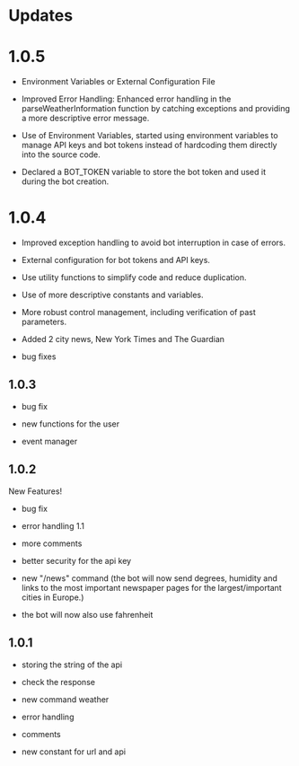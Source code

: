 # Updates

# 1.0.5

- Environment Variables or External Configuration File

- Improved Error Handling: Enhanced error handling in the parseWeatherInformation function by catching exceptions and providing a more descriptive error message.

- Use of Environment Variables, started using environment variables to manage API keys and bot tokens instead of hardcoding them directly into the source code.

- Declared a BOT_TOKEN variable to store the bot token and used it during the bot creation.

# 1.0.4

- Improved exception handling to avoid bot interruption in case of errors.
  
- External configuration for bot tokens and API keys.
  
- Use utility functions to simplify code and reduce duplication.
  
- Use of more descriptive constants and variables.
  
- More robust control management, including verification of past parameters.
  
- Added 2 city news, New York Times and The Guardian
  
- bug fixes

  
## 1.0.3

- bug fix

- new functions for the user

- event manager

## 1.0.2

New Features!

- bug fix

- error handling 1.1

- more comments

- better security for the api key

- new "/news" command (the bot will now send degrees, humidity and links to the most important newspaper pages for the largest/important cities in Europe.)

- the bot will now also use fahrenheit

## 1.0.1


- storing the string of the api

- check the response

- new command weather

- error handling

- comments

- new constant for url and api
